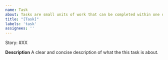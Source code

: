 ```yaml
---
name: Task
about: Tasks are small units of work that can be completed within one day of work
title: "[Task]"
labels: 'task'
assignees: ''
---
```

<!-- add a reference to the story so you can help github track it -->
Story: #XX

**Description**
A clear and concise description of what the this task is about.